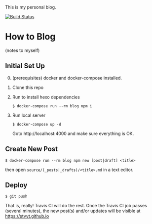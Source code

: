 This is my personal blog.

[![Build Status](https://travis-ci.org/stvvt/stvvt.github.io.svg?branch=source)](https://travis-ci.org/stvvt/stvvt.github.io)

# How to Blog

(notes to myself)

## Initial Set Up

0. (prerequisites) docker and docker-compose installed.
1. Clone this repo
1. Run to install hexo dependencies
    ```
    $ docker-compose run --rm blog npm i
    ```
1. Run local server
    ```
    $ docker-compose up -d
    ```

    Goto http://localhost:4000 and make sure everything is OK.

## Create New Post
```
$ docker-compose run --rm blog npm new [post|draft] <title>
```
then open `source/(_posts|_drafts)/<title>.md` in a text editor.

## Deploy
```
$ git push
```
That is, really! Travis CI will do the rest. Once the Travis CI job passes (several minutes), the new post(s) and/or updates will be visible at https://stvvt.github.io